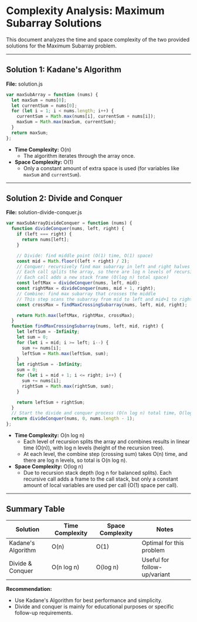 # Complexity Analysis: Maximum Subarray Solutions

This document analyzes the time and space complexity of the two provided solutions for the Maximum Subarray problem.

---

## Solution 1: Kadane's Algorithm

**File:** solution.js

```js
var maxSubArray = function (nums) {
  let maxSum = nums[0];
  let currentSum = nums[0];
  for (let i = 1; i < nums.length; i++) {
    currentSum = Math.max(nums[i], currentSum + nums[i]);
    maxSum = Math.max(maxSum, currentSum);
  }
  return maxSum;
};
```

- **Time Complexity:** O(n)
  - The algorithm iterates through the array once.
- **Space Complexity:** O(1)
  - Only a constant amount of extra space is used (for variables like `maxSum` and `currentSum`).

---

## Solution 2: Divide and Conquer

**File:** solution-divide-conquer.js

```js
var maxSubArrayDivideConquer = function (nums) {
  function divideConquer(nums, left, right) {
    if (left === right) {
      return nums[left];
    }

    // Divide: find middle point (O(1) time, O(1) space)
    const mid = Math.floor((left + right) / 2);
    // Conquer: recursively find max subarray in left and right halves
    // Each call splits the array, so there are log n levels of recursion
    // Each call adds a new stack frame (O(log n) total space)
    const leftMax = divideConquer(nums, left, mid);
    const rightMax = divideConquer(nums, mid + 1, right);
    // Combine: find max subarray that crosses the middle
    // This step scans the subarray from mid to left and mid+1 to right (O(n) total per level, O(1) space)
    const crossMax = findMaxCrossingSubarray(nums, left, mid, right);

    return Math.max(leftMax, rightMax, crossMax);
  }
  function findMaxCrossingSubarray(nums, left, mid, right) {
    let leftSum = -Infinity;
    let sum = 0;
    for (let i = mid; i >= left; i--) {
      sum += nums[i];
      leftSum = Math.max(leftSum, sum);
    }
    let rightSum = -Infinity;
    sum = 0;
    for (let i = mid + 1; i <= right; i++) {
      sum += nums[i];
      rightSum = Math.max(rightSum, sum);
    }

    return leftSum + rightSum;
  }
  // Start the divide and conquer process (O(n log n) total time, O(log n) stack frames in total)
  return divideConquer(nums, 0, nums.length - 1);
};
```

- **Time Complexity:** O(n log n)
  - Each level of recursion splits the array and combines results in linear time (O(n)), with log n levels (height of the recursion tree).
  - At each level, the combine step (crossing sum) takes O(n) time, and there are log n levels, so total is O(n log n).
- **Space Complexity:** O(log n)
  - Due to recursion stack depth (log n for balanced splits). Each recursive call adds a frame to the call stack, but only a constant amount of local variables are used per call (O(1) space per call).

---

## Summary Table

| Solution           | Time Complexity | Space Complexity | Notes                        |
| ------------------ | --------------- | ---------------- | ---------------------------- |
| Kadane's Algorithm | O(n)            | O(1)             | Optimal for this problem     |
| Divide & Conquer   | O(n log n)      | O(log n)         | Useful for follow-up/variant |

**Recommendation:**

- Use Kadane's Algorithm for best performance and simplicity.
- Divide and conquer is mainly for educational purposes or specific follow-up requirements.
